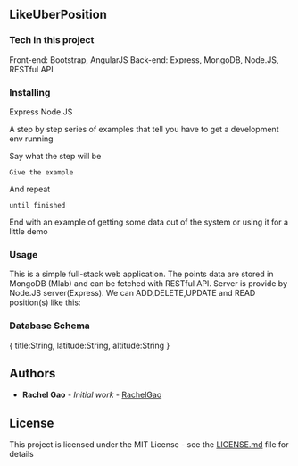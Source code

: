 ## LikeUberPosition

### Tech in this project
Front-end: Bootstrap, AngularJS
Back-end:  Express, MongoDB, Node.JS, RESTful API

### Installing
Express
Node.JS

A step by step series of examples that tell you have to get a development env running

Say what the step will be

```
Give the example
```

And repeat

```
until finished
```

End with an example of getting some data out of the system or using it for a little demo

### Usage
This is a simple full-stack web application. The points data are stored in MongoDB (Mlab) and can be fetched with RESTful API. Server is provide by Node.JS server(Express). 
We can ADD,DELETE,UPDATE and READ position(s) like this:

### Database Schema
{ 
 title:String, 
 latitude:String, 
 altitude:String 
}

## Authors

* **Rachel Gao** - *Initial work* - [RachelGao](https://github.com/weixiaokulou)


## License

This project is licensed under the MIT License - see the [LICENSE.md](LICENSE.md) file for details
